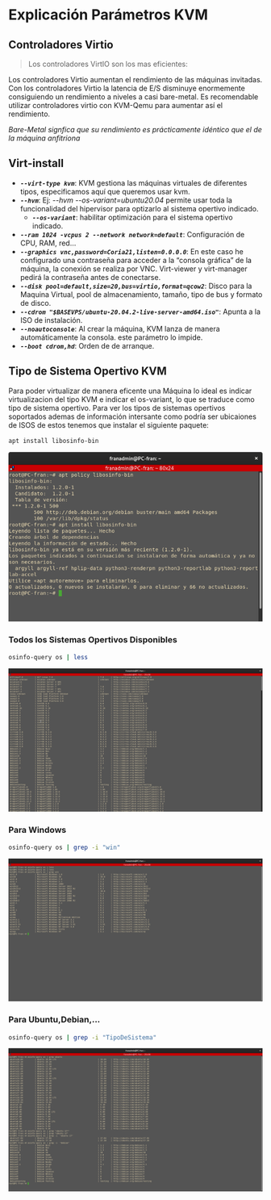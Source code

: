 # Explicación Parámetros KVM

## Controladores Virtio
> Los controladores VirtIO son los mas eficientes:

Los controladores Virtio aumentan el rendimiento de las máquinas invitadas. Con los controladores Virtio la latencia de E/S disminuye enormemente consiguiendo un rendimiento a niveles a casi bare-metal. Es recomendable utilizar controladores virtio con KVM-Qemu para aumentar así el rendimiento.

_Bare-Metal signfica que su rendimiento es prácticamente idéntico que el de la máquina anfitriona_

## Virt-install

- ***`--virt-type kvm`***: KVM gestiona las máquinas virtuales de diferentes tipos, especificamos aquí que queremos usar kvm. 
- ***`--hvm`***: Ej: _--hvm --os-variant=ubuntu20.04_ permite usar toda la funcionalidad del hipervisor para optizarlo al sistema opertivo indicado. 
    - ***`--os-variant`***: habilitar optimización para el sistema opertivo indicado.
- ***`--ram 1024 -vcpus 2 --network network=default`***: Configuración de CPU, RAM, red…
- ***`--graphics vnc,password=Coria21,listen=0.0.0.0`***: En este caso he configurado una contraseña para acceder a la “consola gráfica” de la máquina, la conexión se realiza por VNC. Virt-viewer y virt-manager pedirá la contraseña antes de conectarse.
- ***`--disk pool=default,size=20,bus=virtio,format=qcow2`***: Disco para la Maquina Virtual, pool de almacenamiento, tamaño, tipo de bus y formato de disco. 
- ***`--cdrom "$BASEVPS/ubuntu-20.04.2-live-server-amd64.iso"`***:  Apunta a la ISO de instalación.
- ***`--noautoconsole`***: Al crear la máquina, KVM lanza de manera automáticamente la consola. este parámetro lo impide.
- ***`--boot cdrom,hd`***: Orden de de arranque.

## Tipo de Sistema Opertivo KVM

Para poder virtualizar de manera eficente una Máquina lo ideal es indicar virtualizacion del tipo KVM e indicar el os-variant, lo que se traduce como tipo de sistema opertivo. Para ver los tipos de sistemas opertivos soportados ademas de información intersante como podría ser ubicaiones de ISOS de estos tenemos que instalar el siguiente paquete:

```bash
apt install libosinfo-bin
```

![foto](./imagenes/mostrar-sistemas-opertivos.jpg)

### Todos los Sistemas Opertivos Disponibles

```bash
osinfo-query os | less
```

![foto](./imagenes/SistemasOpertivos-os-variant.png)

### Para Windows

```bash
osinfo-query os | grep -i "win"
```

![foto](./imagenes/osVariantWindows.jpg)

### Para Ubuntu,Debian,...

```bash
osinfo-query os | grep -i "TipoDeSistema"
```

![foto](./imagenes/osVariant.jpg)